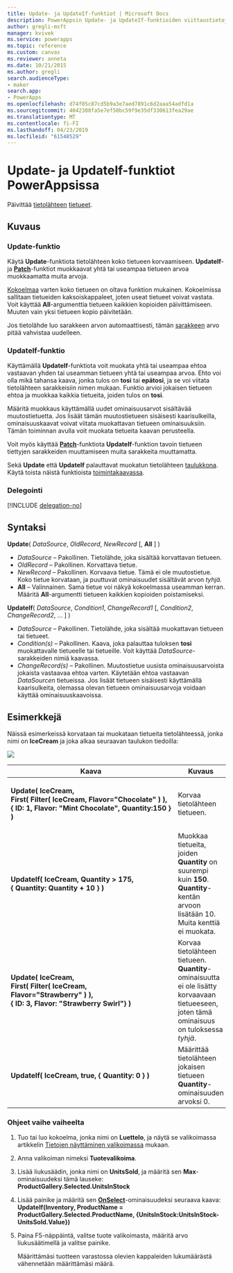 ```yaml
---
title: Update- ja UpdateIf-funktiot | Microsoft Docs
description: PowerAppsin Update- ja UpdateIf-funktioiden viittaustietoja, kuten syntaksi ja esimerkkejä
author: gregli-msft
manager: kvivek
ms.service: powerapps
ms.topic: reference
ms.custom: canvas
ms.reviewer: anneta
ms.date: 10/21/2015
ms.author: gregli
search.audienceType:
- maker
search.app:
- PowerApps
ms.openlocfilehash: d74f05c87cd5b9a3e7aed7891c6d2aaa54adfd1a
ms.sourcegitcommit: 4042388fa5e7ef50bc59f9e35df330613fea29ae
ms.translationtype: MT
ms.contentlocale: fi-FI
ms.lasthandoff: 04/23/2019
ms.locfileid: "61548529"
---
```

# <a name="update-and-updateif-functions-in-powerapps"></a>Update- ja UpdateIf-funktiot PowerAppsissa
Päivittää [tietolähteen](../working-with-data-sources.md) [tietueet](../working-with-tables.md#records).

## <a name="description"></a>Kuvaus
### <a name="update-function"></a>Update-funktio
Käytä **Update**-funktiota tietolähteen koko tietueen korvaamiseen. **UpdateIf**- ja **[Patch](function-patch.md)**-funktiot muokkaavat yhtä tai useampaa tietueen arvoa muokkaamatta muita arvoja.

[Kokoelmaa](../working-with-data-sources.md#collections) varten koko tietueen on oltava funktion mukainen. Kokoelmissa sallitaan tietueiden kaksoiskappaleet, joten useat tietueet voivat vastata. Voit käyttää **All**-argumenttia tietueen kaikkien kopioiden päivittämiseen. Muuten vain yksi tietueen kopio päivitetään.

Jos tietolähde luo sarakkeen arvon automaattisesti, tämän [sarakkeen](../working-with-tables.md#columns) arvo pitää vahvistaa uudelleen.

### <a name="updateif-function"></a>UpdateIf-funktio
Käyttämällä **UpdateIf**-funktiota voit muokata yhtä tai useampaa ehtoa vastaavan yhden tai useamman tietueen yhtä tai useampaa arvoa. Ehto voi olla mikä tahansa kaava, jonka tulos on **tosi** tai **epätosi**, ja se voi viitata tietolähteen sarakkeisiin nimen mukaan. Funktio arvioi jokaisen tietueen ehtoa ja muokkaa kaikkia tietueita, joiden tulos on **tosi**.  

Määritä muokkaus käyttämällä uudet ominaisuusarvot sisältävää muutostietuetta. Jos lisäät tämän muutostietueen sisäisesti kaarisulkeilla, ominaisuuskaavat voivat viitata muokattavan tietueen ominaisuuksiin. Tämän toiminnan avulla voit muokata tietueita kaavan perusteella.

Voit myös käyttää **[Patch](function-patch.md)**-funktiota **UpdateIf**-funktion tavoin tietueen tiettyjen sarakkeiden muuttamiseen muita sarakkeita muuttamatta.

Sekä **Update** että **UpdateIf** palauttavat muokatun tietolähteen [taulukkona](../working-with-tables.md). Käytä toista näistä funktioista [toimintakaavassa](../working-with-formulas-in-depth.md).

### <a name="delegation"></a>Delegointi
[!INCLUDE [delegation-no](../../../includes/delegation-no.md)]

## <a name="syntax"></a>Syntaksi
**Update**( *DataSource*, *OldRecord*, *NewRecord* [, **All** ] )

* *DataSource* – Pakollinen. Tietolähde, joka sisältää korvattavan tietueen.
* *OldRecord* – Pakollinen. Korvattava tietue.
* *NewRecord* – Pakollinen. Korvaava tietue. Tämä ei ole muutostietue. Koko tietue korvataan, ja puuttuvat ominaisuudet sisältävät arvon *tyhjä*.
* **All** – Valinnainen. Sama tietue voi näkyä kokoelmassa useamman kerran. Määritä **All**-argumentti tietueen kaikkien kopioiden poistamiseksi.

**UpdateIf**( *DataSource*, *Condition1*, *ChangeRecord1* [, *Condition2*, *ChangeRecord2*, ... ] )

* *DataSource* – Pakollinen. Tietolähde, joka sisältää muokattavan tietueen tai tietueet.
* *Condition(s)* – Pakollinen. Kaava, joka palauttaa tuloksen **tosi** muokattavalle tietueelle tai tietueille.  Voit käyttää *DataSource*-sarakkeiden nimiä kaavassa.  
* *ChangeRecord(s)* – Pakollinen.  Muutostietue uusista ominaisuusarvoista jokaista vastaavaa ehtoa varten. Käytetään ehtoa vastaavan *DataSourcen* tietueissa. Jos lisäät tietueen sisäisesti käyttämällä kaarisulkeita, olemassa olevan tietueen ominaisuusarvoja voidaan käyttää ominaisuuskaavoissa.

## <a name="examples"></a>Esimerkkejä
Näissä esimerkeissä korvataan tai muokataan tietueita tietolähteessä, jonka nimi on **IceCream** ja joka alkaa seuraavan taulukon tiedoilla:

![](media/function-update-updateif/icecream.png)

| Kaava | Kuvaus | Tulos |
| --- | --- | --- |
| **Update(&nbsp;IceCream,<br>First(&nbsp;Filter(&nbsp;IceCream,&nbsp;Flavor="Chocolate"&nbsp;)&nbsp;), {&nbsp;ID:&nbsp;1,&nbsp;Flavor:&nbsp;"Mint&nbsp;Chocolate",&nbsp;Quantity:150&nbsp;} )** |Korvaa tietolähteen tietueen. |<style> img { max-width: none } </style> ![](media/function-update-updateif/icecream-mint.png)<br><br>**IceCream**-tietolähdettä on muokattu. |
| **UpdateIf(&nbsp;IceCream, Quantity > 175, {&nbsp;Quantity:&nbsp;Quantity&nbsp;+&nbsp;10&nbsp;} )** |Muokkaa tietueita, joiden **Quantity** on suurempi kuin **150**.  **Quantity**-kentän arvoon lisätään 10. Muita kenttiä ei muokata. |![](media/function-update-updateif/icecream-mint-plus10.png)<br><br>**IceCream**-tietolähdettä on muokattu. |
| **Update(&nbsp;IceCream,<br>First(&nbsp;Filter(&nbsp;IceCream, Flavor="Strawberry"&nbsp;)&nbsp;),<br>{&nbsp;ID:&nbsp;3, Flavor:&nbsp;"Strawberry Swirl"} )** |Korvaa tietolähteen tietueen. **Quantity**-ominaisuutta ei ole lisätty korvaavaan tietueeseen, joten tämä ominaisuus on tuloksessa *tyhjä*. |![](media/function-update-updateif/icecream-mint-swirl.png)<br><br>**IceCream**-tietolähdettä on muokattu. |
| **UpdateIf(&nbsp;IceCream, true, {&nbsp;Quantity:&nbsp;0&nbsp;} )** |Määrittää tietolähteen jokaisen tietueen **Quantity**-ominaisuuden arvoksi 0. |![ ](./media/function-update-updateif/icecream-mint-zero.png)<br> <br>**IceCream**-tietolähdettä on muokattu. |

### <a name="step-by-step"></a>Ohjeet vaihe vaiheelta
1. Tuo tai luo kokoelma, jonka nimi on **Luettelo**, ja näytä se valikoimassa artikkelin [Tietojen näyttäminen valikoimassa](../show-images-text-gallery-sort-filter.md) mukaan.
2. Anna valikoiman nimeksi **Tuotevalikoima**.
3. Lisää liukusäädin, jonka nimi on **UnitsSold**, ja määritä sen **Max**-ominaisuudeksi tämä lauseke:<br>**ProductGallery.Selected.UnitsInStock**
4. Lisää painike ja määritä sen **[OnSelect](../controls/properties-core.md)**-ominaisuudeksi seuraava kaava:<br>**UpdateIf(Inventory, ProductName = ProductGallery.Selected.ProductName, {UnitsInStock:UnitsInStock-UnitsSold.Value})**
5. Paina F5-näppäintä, valitse tuote valikoimasta, määritä arvo liukusäätimellä ja valitse painike.
   
    Määrittämäsi tuotteen varastossa olevien kappaleiden lukumäärästä vähennetään määrittämäsi määrä.

